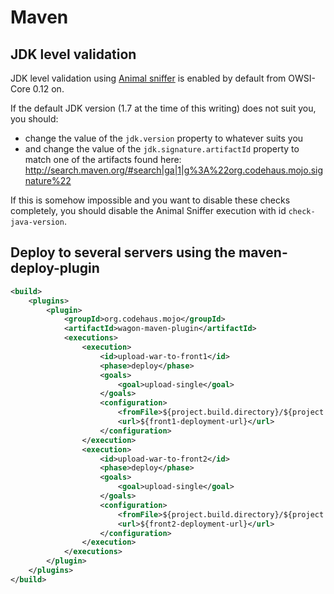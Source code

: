 # Maven

## JDK level validation

JDK level validation using [Animal sniffer](http://www.mojohaus.org/animal-sniffer/animal-sniffer-maven-plugin/) is enabled by default from OWSI-Core 0.12 on.

If the default JDK version (1.7 at the time of this writing) does not suit you, you should:

 * change the value of the `jdk.version` property to whatever suits you
 * and change the value of the `jdk.signature.artifactId` property to match one of the artifacts found here: http://search.maven.org/#search|ga|1|g%3A%22org.codehaus.mojo.signature%22

If this is somehow impossible and you want to disable these checks completely, you should disable the Animal Sniffer execution with id `check-java-version`.

## Deploy to several servers using the maven-deploy-plugin

```xml
<build>
	<plugins>
		<plugin>
			<groupId>org.codehaus.mojo</groupId>
			<artifactId>wagon-maven-plugin</artifactId>
			<executions>
				<execution>
					<id>upload-war-to-front1</id>
					<phase>deploy</phase>
					<goals>
						<goal>upload-single</goal>
					</goals>
					<configuration>
						<fromFile>${project.build.directory}/${project.artifactId}-${project.version}-${assembly.environment}.tar.gz</fromFile>
						<url>${front1-deployment-url}</url>
					</configuration>
				</execution>
				<execution>
					<id>upload-war-to-front2</id>
					<phase>deploy</phase>
					<goals>
						<goal>upload-single</goal>
					</goals>
					<configuration>
						<fromFile>${project.build.directory}/${project.artifactId}-${project.version}-${assembly.environment}.tar.gz</fromFile>
						<url>${front2-deployment-url}</url>
					</configuration>
				</execution>
			</executions>
		</plugin>
	</plugins>
</build>
```
